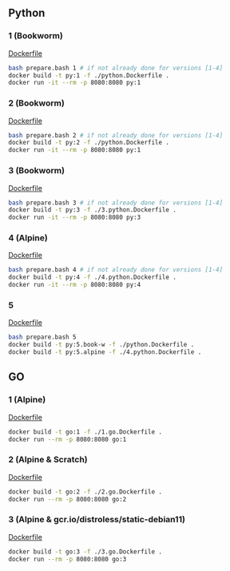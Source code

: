 
## Python
### 1 (Bookworm)
[Dockerfile](./python.Dockerfile)
```bash
bash prepare.bash 1 # if not already done for versions [1-4]
docker build -t py:1 -f ./python.Dockerfile .
docker run -it --rm -p 8080:8080 py:1
```

### 2 (Bookworm)
[Dockerfile](./python.Dockerfile)
```bash
bash prepare.bash 2 # if not already done for versions [1-4]
docker build -t py:2 -f ./python.Dockerfile .
docker run -it --rm -p 8080:8080 py:1
```

### 3 (Bookworm)
[Dockerfile](./3.python.Dockerfile)
```bash
bash prepare.bash 3 # if not already done for versions [1-4]
docker build -t py:3 -f ./3.python.Dockerfile .
docker run -it --rm -p 8080:8080 py:3
```

### 4 (Alpine)
[Dockerfile](./4.python.Dockerfile)
```bash
bash prepare.bash 4 # if not already done for versions [1-4]
docker build -t py:4 -f ./4.python.Dockerfile .
docker run -it --rm -p 8080:8080 py:4
```

### 5
[Dockerfile](./5.python.Dockerfile)
```bash
bash prepare.bash 5
docker build -t py:5.book-w -f ./python.Dockerfile .
docker build -t py:5.alpine -f ./4.python.Dockerfile .
```

## GO
### 1 (Alpine)
[Dockerfile](./1.go.Dockerfile)
```bash
docker build -t go:1 -f ./1.go.Dockerfile .
docker run --rm -p 8080:8080 go:1
```

### 2 (Alpine & Scratch)
[Dockerfile](./2.go.Dockerfile)
```bash
docker build -t go:2 -f ./2.go.Dockerfile .
docker run --rm -p 8080:8080 go:2
```

### 3 (Alpine & gcr.io/distroless/static-debian11)
[Dockerfile](./3.go.Dockerfile)
```bash
docker build -t go:3 -f ./3.go.Dockerfile .
docker run --rm -p 8080:8080 go:3
```
